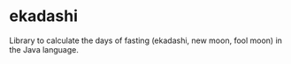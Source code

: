 # ekadashi
Library to calculate the days of fasting (ekadashi, new moon, fool moon) in the Java language.
